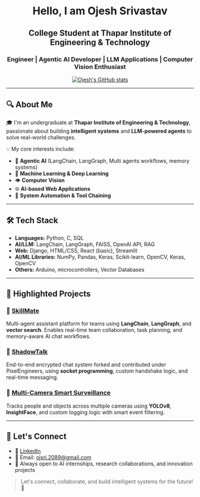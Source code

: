 <h1 align="center">Hello, I am Ojesh Srivastav</h1>
<h2 align="center">College Student at Thapar Institute of Engineering & Technology</h2>
<h3 align="center">Engineer | Agentic AI Developer | LLM Applications | Computer Vision Enthusiast</h3>

<p align="center">
  <a href="https://github.com/ojsri">
    <img src="https://github-readme-stats.vercel.app/api?username=ojsri&show_icons=true&theme=dark" alt="Ojesh's GitHub stats" />
  </a>
</p>

---

## 🔍 About Me

🎓 I'm an undergraduate at **Thapar Institute of Engineering & Technology**, passionate about building **intelligent systems** and **LLM-powered agents** to solve real-world challenges.

💡 My core interests include:
- 🧠 **Agentic AI** (LangChain, LangGraph, Multi agents workflows, memory systems)
- 🤖 **Machine Learning & Deep Learning**
- 👁️ **Computer Vision**
- 🌐 **AI-based Web Applications**
- 🔌 **System Automation & Tool Chaining**

---

## 🛠️ Tech Stack

- **Languages:** Python, C, SQL
- **AI/LLM:** LangChain, LangGraph, FAISS, OpenAI API, RAG  
- **Web:** Django, HTML/CSS, React (basic), Streamlit
- **AI/ML Libraries:** NumPy, Pandas, Keras, Scikit-learn, OpenCV, Keras, OpenCV
- **Others:** Arduino, microcontrollers, Vector Databases

---

## 🚀 Highlighted Projects

### 🔹 [SkillMate](https://github.com/OJsri/SkillMate-AI)
Multi-agent assistant platform for teams using **LangChain**, **LangGraph**, and **vector search**. Enables real-time team collaboration, task planning, and memory-aware AI chat workflows.

### 🔹 [ShadowTalk](https://github.com/OJsri/ShadowTalk)
End-to-end encrypted chat system forked and contributed under PixelEngineers, using **socket programming**, custom handshake logic, and real-time messaging.

### 🔹 [Multi-Camera Smart Surveillance](https://github.com/OJsri/advanced-object-tracking)
Tracks people and objects across multiple cameras using **YOLOv8**, **InsightFace**, and custom logging logic with smart event filtering.

---

## 🤝 Let's Connect

- 💼 [LinkedIn](https://www.linkedin.com/in/ojesh-srivastav-a28069164/)
- 📧 Email: [ojsri.2089@gmail.com](mailto:ojsri.2089@gmail.com)
- 🌱 Always open to AI internships, research collaborations, and innovation projects

> Let's connect, collaborate, and build intelligent systems for the future! 🚀
